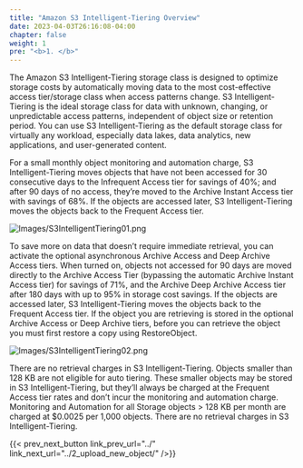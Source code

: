 ```yaml
---
title: "Amazon S3 Intelligent-Tiering Overview"
date: 2023-04-03T26:16:08-04:00
chapter: false
weight: 1
pre: "<b>1. </b>"
---
```


The Amazon S3 Intelligent-Tiering storage class is designed to optimize storage costs by automatically moving data to the most cost-effective access tier/storage class when access patterns change. S3 Intelligent-Tiering is the ideal storage class for data with unknown, changing, or unpredictable access patterns, independent of object size or retention period. You can use S3 Intelligent-Tiering as the default storage class for virtually any workload, especially data lakes, data analytics, new applications, and user-generated content.

For a small monthly object monitoring and automation charge, S3 Intelligent-Tiering moves objects that have not been accessed for 30 consecutive days to the Infrequent Access tier for savings of 40%; and after 90 days of no access, they’re moved to the Archive Instant Access tier with savings of 68%. If the objects are accessed later, S3 Intelligent-Tiering moves the objects back to the Frequent Access tier. 

![Images/S3IntelligentTiering01.png](/Cost/200_S3_Intelligent_Tiering/Images/S3-IntelligentTiering-01.png)

To save more on data that doesn’t require immediate retrieval, you can activate the optional asynchronous Archive Access and Deep Archive Access tiers. When turned on, objects not accessed for 90 days are moved directly to the Archive Access Tier (bypassing the automatic Archive Instant Access tier) for savings of 71%, and the Archive Deep Archive Access tier after 180 days with up to 95% in storage cost savings. If the objects are accessed later, S3 Intelligent-Tiering moves the objects back to the Frequent Access tier. If the object you are retrieving is stored in the optional Archive Access or Deep Archive tiers, before you can retrieve the object you must first restore a copy using RestoreObject.

![Images/S3IntelligentTiering02.png](/Cost/200_S3_Intelligent_Tiering/Images/S3-IntelligentTiering-02.png)

There are no retrieval charges in S3 Intelligent-Tiering. Objects smaller than 128 KB are not eligible for auto tiering. These smaller objects may be stored in S3 Intelligent-Tiering, but they’ll always be charged at the Frequent Access tier rates and don’t incur the monitoring and automation charge. Monitoring and Automation for all Storage objects > 128 KB per month are charged at $0.0025 per 1,000 objects. There are no retrieval charges in S3 Intelligent-Tiering.

{{< prev_next_button link_prev_url="../" link_next_url="../2_upload_new_object/" />}}